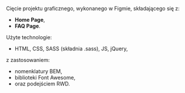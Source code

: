 Cięcie projektu graficznego, wykonanego w Figmie, składającego się z:
* <b>Home Page</b>,
* <b>FAQ Page</b>.

Użyte technologie:
* HTML, CSS, SASS (składnia .sass), JS, jQuery,

z zastosowaniem: 
* nomenklatury BEM,
* biblioteki Font Awesome,
* oraz podejściem RWD.

